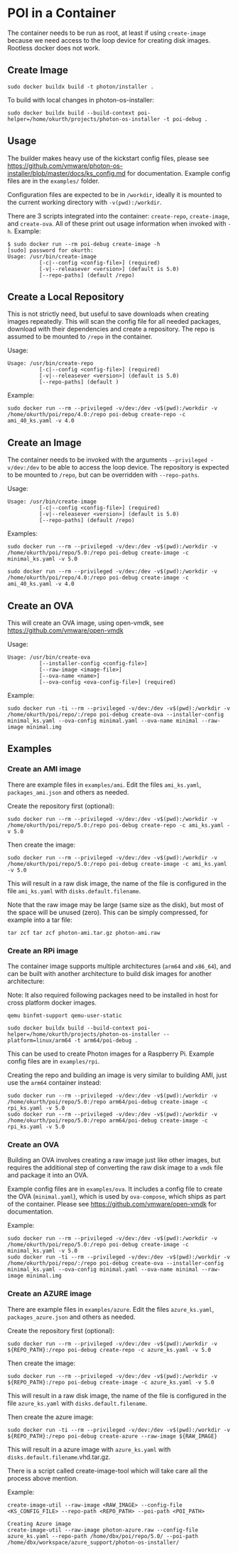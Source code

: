 # POI in a Container

The container needs to be run as root, at least if using `create-image` because we need access to the loop device for creating disk images. Rootless docker does not work.

## Create Image

```
sudo docker buildx build -t photon/installer .
```

To build with local changes in photon-os-installer:
```
sudo docker buildx build --build-context poi-helper=/home/okurth/projects/photon-os-installer -t poi-debug .
```

## Usage

The builder makes heavy use of the kickstart config files, please see https://github.com/vmware/photon-os-installer/blob/master/docs/ks_config.md for documentation. Example config files are in the `examples/` folder.

Configuration files are expected to be in `/workdir`, ideally it is mounted to the current working directory with `-v(pwd):/workdir`.

There are 3 scripts integrated into the container: `create-repo`, `create-image`, and `create-ova`. All of these print out usage information when invoked with `-h`. Example:
```
$ sudo docker run --rm poi-debug create-image -h
[sudo] password for okurth:
Usage: /usr/bin/create-image
          [-c|--config <config-file>] (required)
          [-v|--releasever <version>] (default is 5.0)
          [--repo-paths] (default /repo)
```

## Create a Local Repository

This is not strictly need, but useful to save downloads when creating images repeatedly. This will scan the config file for all needed packages, download with their dependencies and create a repository. The repo is assumed to be mounted to `/repo` in the container.

Usage:
```
Usage: /usr/bin/create-repo
          [-c|--config <config-file>] (required)
          [-v|--releasever <version>] (default is 5.0)
          [--repo-paths] (default )
```

Example:
```
sudo docker run --rm --privileged -v/dev:/dev -v$(pwd):/workdir -v /home/okurth/poi/repo/4.0:/repo poi-debug create-repo -c ami_40_ks.yaml -v 4.0
```

## Create an Image
The container needs to be invoked with the arguments `--privileged -v/dev:/dev` to be able to access the loop device. The repository is expected to be mounted to `/repo`, but can be overridden with `--repo-paths`.

Usage:
```
Usage: /usr/bin/create-image
          [-c|--config <config-file>] (required)
          [-v|--releasever <version>] (default is 5.0)
          [--repo-paths] (default /repo)
```

Examples:
```
sudo docker run --rm --privileged -v/dev:/dev -v$(pwd):/workdir -v /home/okurth/poi/repo/5.0:/repo poi-debug create-image -c minimal_ks.yaml -v 5.0
```

```
sudo docker run --rm --privileged -v/dev:/dev -v$(pwd):/workdir -v /home/okurth/poi/repo/4.0:/repo poi-debug create-image -c ami_40_ks.yaml -v 4.0
```

## Create an OVA

This will create an OVA image, using open-vmdk, see https://github.com/vmware/open-vmdk

Usage:
```
Usage: /usr/bin/create-ova
          [--installer-config <config-file>]
          [--raw-image <image-file>]
          [--ova-name <name>]
          [--ova-config <ova-config-file>] (required)
```

Example:
```
sudo docker run -ti --rm --privileged -v/dev:/dev -v$(pwd):/workdir -v /home/okurth/poi/repo/:/repo poi-debug create-ova --installer-config minimal_ks.yaml --ova-config minimal.yaml --ova-name minimal --raw-image minimal.img
```

## Examples

### Create an AMI image

There are example files in `examples/ami`. Edit the files `ami_ks.yaml`, `packages_ami.json` and others as needed.

Create the repository first (optional):
```
sudo docker run --rm --privileged -v/dev:/dev -v$(pwd):/workdir -v /home/okurth/poi/repo/5.0:/repo poi-debug create-repo -c ami_ks.yaml -v 5.0
```
Then create the image:
```
sudo docker run --rm --privileged -v/dev:/dev -v$(pwd):/workdir -v /home/okurth/poi/repo/5.0:/repo poi-debug create-image -c ami_ks.yaml -v 5.0
```
This will result in a raw disk image, the name of the file is configured in the file `ami_ks.yaml` with `disks.default.filename`.

Note that the raw image may be large (same size as the disk), but most of the space will be unused (zero). This can be simply compressed, for example into a tar file:
```
tar zcf tar zcf photon-ami.tar.gz photon-ami.raw
```

### Create an RPi image

The container image supports multiple architectures (`arm64` and `x86_64`), and can be built with another architecture to build disk images for another architecture:

Note: It also required following packages need to be installed in host for cross platform docker images.
```
qemu binfmt-support qemu-user-static
```
```
sudo docker buildx build --build-context poi-helper=/home/okurth/projects/photon-os-installer --platform=linux/arm64 -t arm64/poi-debug .
```

This can be used to create Photon images for a Raspberry Pi. Example config files are in `examples/rpi`.

Creating the repo and building an image is very similar to building AMI, just use the `arm64` container instead:
```
sudo docker run --rm --privileged -v/dev:/dev -v$(pwd):/workdir -v /home/okurth/poi/repo/5.0:/repo arm64/poi-debug create-image -c rpi_ks.yaml -v 5.0
sudo docker run --rm --privileged -v/dev:/dev -v$(pwd):/workdir -v /home/okurth/poi/repo/5.0:/repo arm64/poi-debug create-image -c rpi_ks.yaml -v 5.0
```

### Create an OVA

Building an OVA involves creating a raw image just like other images, but requires the additional step of converting the raw disk image to a `vmdk` file and package it into an OVA.

Example config files are in `examples/ova`. It includes a config file to create the OVA (`minimal.yaml`), which is used by `ova-compose`, which ships as part of the container. Please see https://github.com/vmware/open-vmdk for documentation.

Example:
```
sudo docker run --rm --privileged -v/dev:/dev -v$(pwd):/workdir -v /home/okurth/poi/repo/5.0:/repo poi-debug create-image -c minimal_ks.yaml -v 5.0
sudo docker run -ti --rm --privileged -v/dev:/dev -v$(pwd):/workdir -v /home/okurth/poi/repo/:/repo poi-debug create-ova --installer-config minimal_ks.yaml --ova-config minimal.yaml --ova-name minimal --raw-image minimal.img
```

### Create an AZURE image

There are example files in `examples/azure`. Edit the files `azure_ks.yaml`, `packages_azure.json` and others as needed.

Create the repository first (optional):
```
sudo docker run --rm --privileged -v/dev:/dev -v$(pwd):/workdir -v ${REPO_PATH}:/repo poi-debug create-repo -c azure_ks.yaml -v 5.0
```
Then create the image:
```
sudo docker run --rm --privileged -v/dev:/dev -v$(pwd):/workdir -v ${REPO_PATH}:/repo poi-debug create-image -c azure_ks.yaml -v 5.0
```
This will result in a raw disk image, the name of the file is configured in the file `azure_ks.yaml` with `disks.default.filename`.

Then create the azure image:
```
sudo docker run -ti --rm --privileged -v/dev:/dev -v$(pwd):/workdir -v ${REPO_PATH}:/repo poi-debug create-azure --raw-image ${RAW_IMAGE}
```
This will result in a azure image with  `azure_ks.yaml` with `disks.default.filename`.vhd.tar.gz.

There is a script called create-image-tool which will take care all the process above mention.

Example:
```
create-image-util --raw-image <RAW_IMAGE> --config-file <KS_CONFIG_FILE> --repo-path <REPO_PATH> --poi-path <POI_PATH>

Creating Azure image
create-image-util --raw-image photon-azure.raw --config-file azure_ks.yaml --repo-path /home/dbx/poi/repo/5.0/ --poi-path /home/dbx/workspace/azure_support/photon-os-installer/
```

